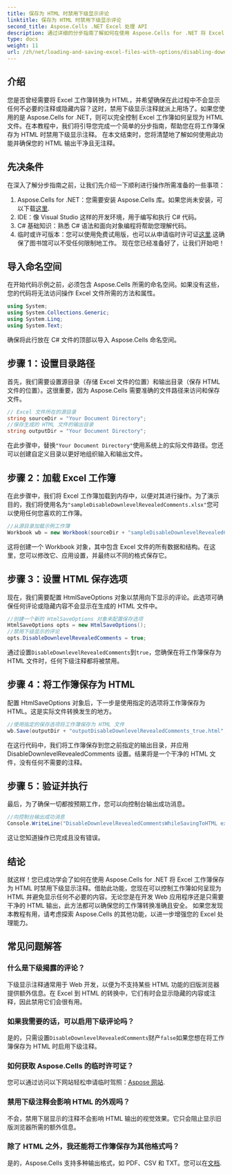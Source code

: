 ```yaml
---
title: 保存为 HTML 时禁用下级显示评论
linktitle: 保存为 HTML 时禁用下级显示评论
second_title: Aspose.Cells .NET Excel 处理 API
description: 通过详细的分步指南了解如何在使用 Aspose.Cells for .NET 将 Excel 工作簿保存为 HTML 时禁用下层显示的注释。
type: docs
weight: 11
url: /zh/net/loading-and-saving-excel-files-with-options/disabling-downlevel-revealed-comments/
---
```

## 介绍
您是否曾经需要将 Excel 工作簿转换为 HTML，并希望确保在此过程中不会显示任何不必要的注释或隐藏内容？这时，禁用下级显示注释就派上用场了。如果您使用的是 Aspose.Cells for .NET，则可以完全控制 Excel 工作簿如何呈现为 HTML 文件。在本教程中，我们将引导您完成一个简单的分步指南，帮助您在将工作簿保存为 HTML 时禁用下级显示注释。 
在本文结束时，您将清楚地了解如何使用此功能并确保您的 HTML 输出干净且无注释。
## 先决条件
在深入了解分步指南之前，让我们先介绍一下顺利进行操作所需准备的一些事项：
1.  Aspose.Cells for .NET：您需要安装 Aspose.Cells 库。如果您尚未安装，可以下载[这里](https://releases.aspose.com/cells/net/).
2. IDE：像 Visual Studio 这样的开发环境，用于编写和执行 C# 代码。
3. C# 基础知识：熟悉 C# 语法和面向对象编程将帮助您理解代码。
4. 临时或许可版本：您可以使用免费试用版，也可以从申请临时许可证[这里](https://purchase.aspose.com/temporary-license/).这确保了图书馆可以不受任何限制地工作。
现在您已经准备好了，让我们开始吧！
## 导入命名空间
在开始代码示例之前，必须包含 Aspose.Cells 所需的命名空间。如果没有这些，您的代码将无法访问操作 Excel 文件所需的方法和属性。
```csharp
using System;
using System.Collections.Generic;
using System.Linq;
using System.Text;
```
确保将此行放在 C# 文件的顶部以导入 Aspose.Cells 命名空间。
## 步骤 1：设置目录路径
首先，我们需要设置源目录（存储 Excel 文件的位置）和输出目录（保存 HTML 文件的位置）。这很重要，因为 Aspose.Cells 需要准确的文件路径来访问和保存文件。
```csharp
// Excel 文件所在的源目录
string sourceDir = "Your Document Directory";
//保存生成的 HTML 文件的输出目录
string outputDir = "Your Document Directory";
```
在此步骤中，替换`"Your Document Directory"`使用系统上的实际文件路径。您还可以创建自定义目录以更好地组织输入和输出文件。
## 步骤 2：加载 Excel 工作簿
在此步骤中，我们将 Excel 工作簿加载到内存中，以便对其进行操作。为了演示目的，我们将使用名为`"sampleDisableDownlevelRevealedComments.xlsx"`您可以使用任何您喜欢的工作簿。
```csharp
//从源目录加载示例工作簿
Workbook wb = new Workbook(sourceDir + "sampleDisableDownlevelRevealedComments.xlsx");
```
这将创建一个 Workbook 对象，其中包含 Excel 文件的所有数据和结构。在这里，您可以修改它、应用设置，并最终以不同的格式保存它。
## 步骤 3：设置 HTML 保存选项
现在，我们需要配置 HtmlSaveOptions 对象以禁用向下显示的评论。此选项可确保任何评论或隐藏内容不会显示在生成的 HTML 文件中。
```csharp
//创建一个新的 HtmlSaveOptions 对象来配置保存选项
HtmlSaveOptions opts = new HtmlSaveOptions();
//禁用下级显示的评论
opts.DisableDownlevelRevealedComments = true;
```
通过设置`DisableDownlevelRevealedComments`到`true`，您确保在将工作簿保存为 HTML 文件时，任何下级注释都将被禁用。
## 步骤 4：将工作簿保存为 HTML
配置 HtmlSaveOptions 对象后，下一步是使用指定的选项将工作簿保存为 HTML。这是实际文件转换发生的地方。
```csharp
//使用指定的保存选项将工作簿保存为 HTML 文件
wb.Save(outputDir + "outputDisableDownlevelRevealedComments_true.html", opts);
```
在这行代码中，我们将工作簿保存到您之前指定的输出目录，并应用 DisableDownlevelRevealedComments 设置。结果将是一个干净的 HTML 文件，没有任何不需要的注释。
## 步骤 5：验证并执行
最后，为了确保一切都按预期工作，您可以向控制台输出成功消息。
```csharp
//向控制台输出成功消息
Console.WriteLine("DisableDownlevelRevealedCommentsWhileSavingToHTML executed successfully.");
```
这让您知道操作已完成且没有错误。
## 结论
就这样！您已成功学会了如何在使用 Aspose.Cells for .NET 将 Excel 工作簿保存为 HTML 时禁用下级显示注释。借助此功能，您现在可以控制工作簿如何呈现为 HTML 并避免显示任何不必要的内容。无论您是在开发 Web 应用程序还是只需要干净的 HTML 输出，此方法都可以确保您的工作簿转换准确且安全。
如果您发现本教程有用，请考虑探索 Aspose.Cells 的其他功能，以进一步增强您的 Excel 处理能力。
## 常见问题解答
### 什么是下级揭露的评论？
下级显示注释通常用于 Web 开发，以便为不支持某些 HTML 功能的旧版浏览器提供额外信息。在 Excel 到 HTML 的转换中，它们有时会显示隐藏的内容或注释，因此禁用它们会很有用。
### 如果我需要的话，可以启用下级评论吗？
是的，只需设置`DisableDownlevelRevealedComments`财产`false`如果您想在将工作簿保存为 HTML 时启用下级注释。
### 如何获取 Aspose.Cells 的临时许可证？
您可以通过访问以下网站轻松申请临时驾照：[Aspose 网站](https://purchase.aspose.com/temporary-license/).
### 禁用下级注释会影响 HTML 的外观吗？
不会，禁用下层显示的注释不会影响 HTML 输出的视觉效果。它只会阻止显示旧版浏览器所需的额外信息。
### 除了 HTML 之外，我还能将工作簿保存为其他格式吗？
是的，Aspose.Cells 支持多种输出格式，如 PDF、CSV 和 TXT。您可以在[文档](https://reference.aspose.com/cells/net/).